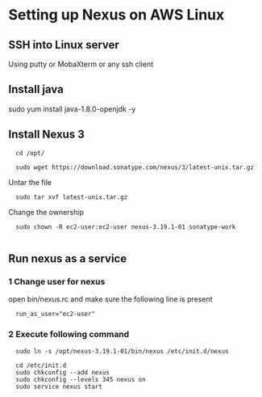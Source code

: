 # Setting up Nexus on AWS Linux

## SSH into Linux server

Using putty or MobaXterm or any ssh client

## Install java 

sudo yum install java-1.8.0-openjdk -y


## Install Nexus 3

```
  cd /opt/
  
  sudo wget https://download.sonatype.com/nexus/3/latest-unix.tar.gz
```

Untar the file

```
  sudo tar xvf latest-unix.tar.gz
```

Change the ownership

```
  sudo chown -R ec2-user:ec2-user nexus-3.19.1-01 sonatype-work
  
```

## Run nexus as a service

### 1 Change user for nexus
open bin/nexus.rc and make sure the following line is present
```
  run_as_user="ec2-user"
```

### 2 Execute following command

```
  sudo ln -s /opt/nexus-3.19.1-01/bin/nexus /etc/init.d/nexus
 
  cd /etc/init.d
  sudo chkconfig --add nexus
  sudo chkconfig --levels 345 nexus on
  sudo service nexus start
```

